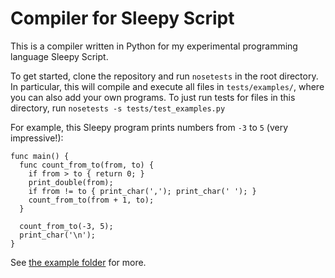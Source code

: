 # Compiler for Sleepy Script

This is a compiler written in Python for my experimental programming language Sleepy Script.

To get started, clone the repository and run `nosetests` in the root directory.
In particular, this will compile and execute all files in `tests/examples/`, where you can also add your own programs.
To just run tests for files in this directory, run `nosetests -s tests/test_examples.py`

For example, this Sleepy program prints numbers from `-3` to `5` (very impressive!):
```
func main() {
  func count_from_to(from, to) {
    if from > to { return 0; }
    print_double(from);
    if from != to { print_char(','); print_char(' '); }
    count_from_to(from + 1, to);
  }

  count_from_to(-3, 5);
  print_char('\n');
}
```
See [the example folder](https://github.com/Zettelkasten/sleepy/tree/main/tests/examples) for more.
